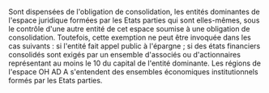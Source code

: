 Sont dispensées de l'obligation de consolidation, les entités dominantes de l'espace juridique formées par les Etats
parties qui sont elles-mêmes, sous le contrôle d'une autre entité de cet espace soumise à une obligation de
consolidation.
Toutefois, cette exemption ne peut être invoquée dans les cas suivants :
si l'entité fait appel public à l'épargne ;
si des états financiers consolidés sont exigés par un ensemble d'associés ou d'actionnaires représentant au
moins le 10 du capital de l'entité dominante.
Les régions de l'espace OH AD A s'entendent des ensembles économiques institutionnels formés par les Etats
parties.